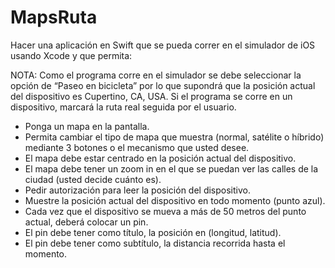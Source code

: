 # MapsRuta

Hacer una aplicación en Swift que se pueda correr en el simulador de iOS usando Xcode y que permita:

NOTA: Como el programa corre en el simulador se debe seleccionar la opción de “Paseo en bicicleta” por lo que supondrá que la posición actual del dispositivo es Cupertino, CA, USA. Si el programa se corre en un dispositivo, marcará la ruta real seguida por el usuario.

- Ponga un mapa en la pantalla.
- Permita cambiar el tipo de mapa que muestra (normal, satélite o híbrido) mediante 3 botones o el mecanismo que usted desee.
- El mapa debe estar centrado en la posición actual del dispositivo.
- El mapa debe tener un zoom in en el que se puedan ver las calles de la ciudad (usted decide cuánto es).
- Pedir autorización para leer la posición del dispositivo.
- Muestre la posición actual del dispositivo en todo momento (punto azul).
- Cada vez que el dispositivo se mueva a más de 50 metros del punto actual, deberá colocar un pin.
- El pin debe tener como título, la posición en (longitud, latitud).
- El pin debe tener como subtítulo, la distancia recorrida hasta el momento.
